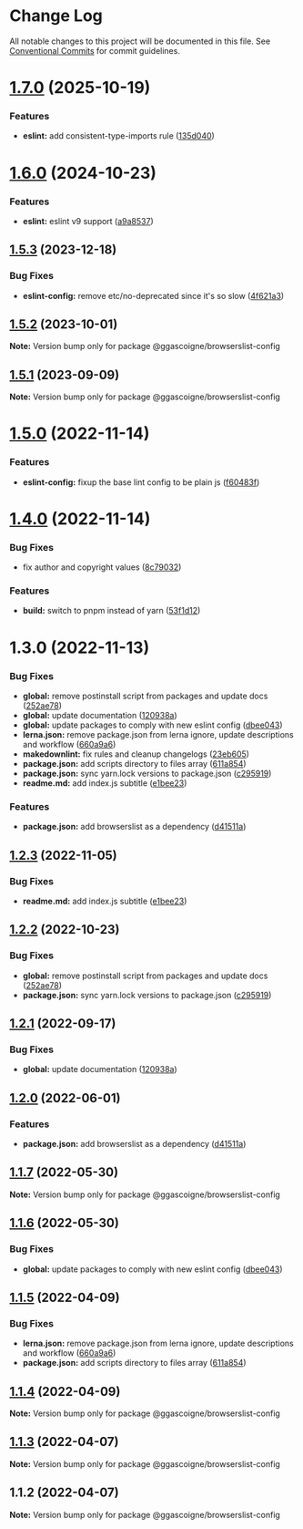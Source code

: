 # Change Log

All notable changes to this project will be documented in this file.
See [Conventional Commits](https://conventionalcommits.org) for commit guidelines.

# [1.7.0](https://github.com/ggascoigne/shareable-configs/compare/@ggascoigne/browserslist-config@1.6.0...@ggascoigne/browserslist-config@1.7.0) (2025-10-19)

### Features

- **eslint:** add consistent-type-imports rule ([135d040](https://github.com/ggascoigne/shareable-configs/commit/135d040437ad31a11da7d0c0b0b339ca42237134))

# [1.6.0](https://github.com/ggascoigne/shareable-configs/compare/@ggascoigne/browserslist-config@1.5.3...@ggascoigne/browserslist-config@1.6.0) (2024-10-23)

### Features

- **eslint:** eslint v9 support ([a9a8537](https://github.com/ggascoigne/shareable-configs/commit/a9a85370bfe64f81fda8cbf04d500d12435e7b0b))

## [1.5.3](https://github.com/ggascoigne/shareable-configs/compare/@ggascoigne/browserslist-config@1.5.2...@ggascoigne/browserslist-config@1.5.3) (2023-12-18)

### Bug Fixes

- **eslint-config:** remove etc/no-deprecated since it's so slow ([4f621a3](https://github.com/ggascoigne/shareable-configs/commit/4f621a3ffd5e7332ec3a8c044c6af78fbc5a975d))

## [1.5.2](https://github.com/ggascoigne/shareable-configs/compare/@ggascoigne/browserslist-config@1.5.1...@ggascoigne/browserslist-config@1.5.2) (2023-10-01)

**Note:** Version bump only for package @ggascoigne/browserslist-config

## [1.5.1](https://github.com/ggascoigne/shareable-configs/compare/@ggascoigne/browserslist-config@1.5.0...@ggascoigne/browserslist-config@1.5.1) (2023-09-09)

**Note:** Version bump only for package @ggascoigne/browserslist-config

# [1.5.0](https://github.com/ggascoigne/shareable-configs/compare/@ggascoigne/browserslist-config@1.4.0...@ggascoigne/browserslist-config@1.5.0) (2022-11-14)

### Features

- **eslint-config:** fixup the base lint config to be plain js ([f60483f](https://github.com/ggascoigne/shareable-configs/commit/f60483f30f8012829c9ae13feb1d80d2a159c963))

# [1.4.0](https://github.com/ggascoigne/shareable-configs/compare/@ggascoigne/browserslist-config@1.3.0...@ggascoigne/browserslist-config@1.4.0) (2022-11-14)

### Bug Fixes

- fix author and copyright values ([8c79032](https://github.com/ggascoigne/shareable-configs/commit/8c79032a96db2bfe8b6db057751e78b0dfa52c7e))

### Features

- **build:** switch to pnpm instead of yarn ([53f1d12](https://github.com/ggascoigne/shareable-configs/commit/53f1d12bd3ab399e096d47a7909bf6e55f9dcabd))

# 1.3.0 (2022-11-13)

### Bug Fixes

- **global:** remove postinstall script from packages and update docs ([252ae78](https://github.com/ggascoigne/shareable-configs/commit/252ae787ec89902f130ee28d2af63255fdfabb4d))
- **global:** update documentation ([120938a](https://github.com/ggascoigne/shareable-configs/commit/120938a301c88730d31dc8c8f919c960d193edb2))
- **global:** update packages to comply with new eslint config ([dbee043](https://github.com/ggascoigne/shareable-configs/commit/dbee043b0a6b0a1d99e44e6cb8af9fa52133aab9))
- **lerna.json:** remove package.json from lerna ignore, update descriptions and workflow ([660a9a6](https://github.com/ggascoigne/shareable-configs/commit/660a9a60858863dca1d4b87cb0a3c49ffd2186b6))
- **makedownlint:** fix rules and cleanup changelogs ([23eb605](https://github.com/ggascoigne/shareable-configs/commit/23eb605a42fd51ca0b5d24de781929a1662e634f))
- **package.json:** add scripts directory to files array ([611a854](https://github.com/ggascoigne/shareable-configs/commit/611a8546f5c398404e5f226d61b5b42939944cc9))
- **package.json:** sync yarn.lock versions to package.json ([c295919](https://github.com/ggascoigne/shareable-configs/commit/c295919e8cd1fbbd7965fe67d0188e0d657b6427))
- **readme.md:** add index.js subtitle ([e1bee23](https://github.com/ggascoigne/shareable-configs/commit/e1bee230afa01f702b5ec57bde2a0a583653a946))

### Features

- **package.json:** add browserslist as a dependency ([d41511a](https://github.com/ggascoigne/shareable-configs/commit/d41511a1dc83762b212a836087052e81328d5739))

## [1.2.3](https://github.com/ggascoigne/shareable-configs/compare/@ggascoigne/browserslist-config@1.2.2...@ggascoigne/browserslist-config@1.2.3) (2022-11-05)

### Bug Fixes

- **readme.md:** add index.js subtitle ([e1bee23](https://github.com/ggascoigne/shareable-configs/commit/e1bee230afa01f702b5ec57bde2a0a583653a946))

## [1.2.2](https://github.com/ggascoigne/shareable-configs/compare/@ggascoigne/browserslist-config@1.2.1...@ggascoigne/browserslist-config@1.2.2) (2022-10-23)

### Bug Fixes

- **global:** remove postinstall script from packages and update docs ([252ae78](https://github.com/ggascoigne/shareable-configs/commit/252ae787ec89902f130ee28d2af63255fdfabb4d))
- **package.json:** sync yarn.lock versions to package.json ([c295919](https://github.com/ggascoigne/shareable-configs/commit/c295919e8cd1fbbd7965fe67d0188e0d657b6427))

## [1.2.1](https://github.com/ggascoigne/shareable-configs/compare/@ggascoigne/browserslist-config@1.2.0...@ggascoigne/browserslist-config@1.2.1) (2022-09-17)

### Bug Fixes

- **global:** update documentation ([120938a](https://github.com/ggascoigne/shareable-configs/commit/120938a301c88730d31dc8c8f919c960d193edb2))

## [1.2.0](https://github.com/ggascoigne/shareable-configs/compare/@ggascoigne/browserslist-config@1.1.7...@ggascoigne/browserslist-config@1.2.0) (2022-06-01)

### Features

- **package.json:** add browserslist as a dependency ([d41511a](https://github.com/ggascoigne/shareable-configs/commit/d41511a1dc83762b212a836087052e81328d5739))

## [1.1.7](https://github.com/ggascoigne/shareable-configs/compare/@ggascoigne/browserslist-config@1.1.6...@ggascoigne/browserslist-config@1.1.7) (2022-05-30)

**Note:** Version bump only for package @ggascoigne/browserslist-config

## [1.1.6](https://github.com/ggascoigne/shareable-configs/compare/@ggascoigne/browserslist-config@1.1.5...@ggascoigne/browserslist-config@1.1.6) (2022-05-30)

### Bug Fixes

- **global:** update packages to comply with new eslint config ([dbee043](https://github.com/ggascoigne/shareable-configs/commit/dbee043b0a6b0a1d99e44e6cb8af9fa52133aab9))

## [1.1.5](https://github.com/ggascoigne/shareable-configs/compare/@ggascoigne/browserslist-config@1.1.4...@ggascoigne/browserslist-config@1.1.5) (2022-04-09)

### Bug Fixes

- **lerna.json:** remove package.json from lerna ignore, update descriptions and workflow ([660a9a6](https://github.com/ggascoigne/shareable-configs/commit/660a9a60858863dca1d4b87cb0a3c49ffd2186b6))
- **package.json:** add scripts directory to files array ([611a854](https://github.com/ggascoigne/shareable-configs/commit/611a8546f5c398404e5f226d61b5b42939944cc9))

## [1.1.4](https://github.com/ggascoigne/shareable-configs/compare/@ggascoigne/browserslist-config@1.1.3...@ggascoigne/browserslist-config@1.1.4) (2022-04-09)

**Note:** Version bump only for package @ggascoigne/browserslist-config

## [1.1.3](https://github.com/ggascoigne/shareable-configs/compare/@ggascoigne/browserslist-config@1.1.2...@ggascoigne/browserslist-config@1.1.3) (2022-04-07)

**Note:** Version bump only for package @ggascoigne/browserslist-config

## 1.1.2 (2022-04-07)

**Note:** Version bump only for package @ggascoigne/browserslist-config
